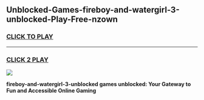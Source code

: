 
## Unblocked-Games-fireboy-and-watergirl-3-unblocked-Play-Free-nzown
<h3>
<a href="https://premium76.site?title=fireboy-and-watergirl-3-unblocked&ref=20M">CLICK TO PLAY</a></h3>
<hr>

<h3>
<a href="https://premium76.site?title=fireboy-and-watergirl-3-unblocked&ref=20M">CLICK 2 PLAY</a>
  
</h3>

<a href="https://premium76.site?title=fireboy-and-watergirl-3-unblocked&ref=19M"><img src="https://clearcache.store/games.png"></a>


**fireboy-and-watergirl-3-unblocked games unblocked: Your Gateway to Fun and Accessible Online Gaming**
